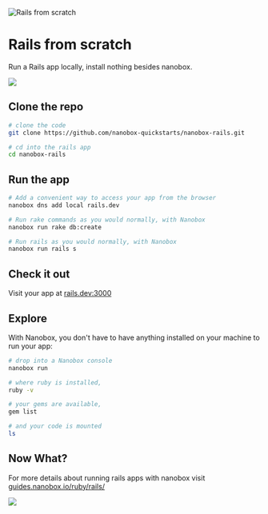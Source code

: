 ![Rails from scratch](https://guides.nanobox.io/assets/quickstart-icons/rails.png)

# Rails from scratch

Run a Rails app locally, install nothing besides nanobox. 

<a href="https://nanobox.io/download"><img src="https://guides.nanobox.io/assets/quickstart-icons/download.png" /></a>


## Clone the repo

```bash
# clone the code
git clone https://github.com/nanobox-quickstarts/nanobox-rails.git

# cd into the rails app
cd nanobox-rails
```

## Run the app

```bash
# Add a convenient way to access your app from the browser
nanobox dns add local rails.dev

# Run rake commands as you would normally, with Nanobox
nanobox run rake db:create

# Run rails as you would normally, with Nanobox
nanobox run rails s
```

## Check it out

Visit your app at <a href="http://rails.dev:3000" target="\_blank">rails.dev:3000</a>

## Explore

With Nanobox, you don't have to have anything installed on your machine to run your app:

```bash
# drop into a Nanobox console
nanobox run

# where ruby is installed,
ruby -v

# your gems are available,
gem list

# and your code is mounted
ls
```

## Now What?
For more details about running rails apps with nanobox visit [guides.nanobox.io/ruby/rails/](https://guides.nanobox.io/ruby/rails/)

<a href="https://nanobox.io"><img src="https://guides.nanobox.io/assets/quickstart-icons/footer.png" /></a>
